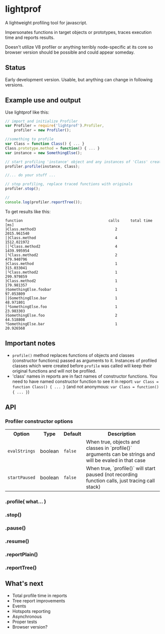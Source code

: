 lightprof
=========

A lightweight profiling tool for javascript.

Impersonates functions in target objects or prototypes, traces execution time and reports results.

Doesn't utilize V8 profiler or anything terribly node-specific at its core so browser version should be possible and could appear someday.

Status
------

Early development version. Usable, but anything can change in following versions.

Example use and output
----------------------

Use lightprof like this:

```javascript
// import and initialize Profiler
var Profiler = require('lightprof').Profiler,
    profiler = new Profiler();

//something to profile
var Class = function Class() { ... }
Class.prototype.method = function() { ... }
var instance = new SomethingElse();

// start profiling 'instance' object and any instances of 'Class' created after this point
profiler.profile(instance, Class);

//... do your stuff ...

// stop profiling, replace traced functions with originals
profiler.stop();

//
console.log(profiler.reportTree());
```

To get results like this:

	function                                       calls     total time [ms]
	├Class.method3                                    2         2015.961540
	│├Class.method                                    4         1512.021972
	││└Class.method2                                  4         1439.995954
	│└Class.method2                                   2          479.940796
	├Class.method                                     1          315.033041
	│└Class.method2                                   1          299.979859
	├Class.method2                                    1          179.981357
	├SomethingElse.foobar                             1           97.053809
	│├SomethingElse.bar                               1           48.971801
	│└SomethingElse.foo                               1           23.983303
	├SomethingElse.foo                                2           44.518808
	└SomethingElse.bar                                1           20.926568

Important notes
---------------

* `profile()` method replaces functions of objects and classes (constructor functions) passed as arguments to it. 
	Instances of profiled classes which were created before `profile` was called will keep their original functions and will not be profiled.
* 'class' names in reports are in fact names of constructor functions. You need to have named constructor function to see it 	in report: `var Class = function Class() { ... }` (and not anonymous: `var Class = function() { ... }`)

API
---

### Profiler constructor options

<table>
    <tr>
		<th>Option</th>
		<th>Type</th>
		<th>Default</th>
		<th>Description</th>
	</tr>
	<tr>
		<td><code>evalStrings</code></td>
		<td>boolean</td>
		<td><code>false</code></td>
		<td>When true, objects and classes in `profile()` arguments can be strings and will be evaled in that case</td>
	</tr>
	<tr>
		<td><code>startPaused</code></td>
		<td>boolean</td>
		<td><code>false</code></td>
		<td>When true, `profile()` will start paused (not recording function calls, just tracing call stack)</td>
	</tr>
</table>

### .profile( what... )

### .stop()

### .pause()

### .resume()

### .reportPlain()

### .reportTree()


What's next
-----------

* Total profile time in reports
* Tree report improvements 
* Events
* Hotspots reporting
* Asynchronous
* Proper tests
* Browser version?